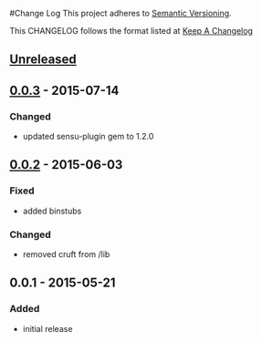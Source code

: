 #Change Log
This project adheres to [Semantic Versioning](http://semver.org/).

This CHANGELOG follows the format listed at [Keep A Changelog](http://keepachangelog.com/)

## [Unreleased]

## [0.0.3] - 2015-07-14
### Changed
- updated sensu-plugin gem to 1.2.0

## [0.0.2] - 2015-06-03
### Fixed
- added binstubs

### Changed
- removed cruft from /lib

## 0.0.1 - 2015-05-21
### Added
- initial release

[Unreleased]: https://github.com/sensu-plugins/sensu-plugins-openldap/compare/0.0.3...HEAD
[0.0.3]: https://github.com/sensu-plugins/sensu-plugins-openldap/compare/0.0.2...0.0.3
[0.0.2]: https://github.com/sensu-plugins/sensu-plugins-openldap/compare/0.0.1...0.0.2
